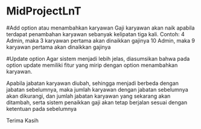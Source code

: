 # MidProjectLnT

#Add option atau menambahkan karyawan
Gaji karyawan akan naik apabila terdapat penambahan karyawan sebanyak kelipatan tiga kali.
Contoh: 4 Admin, maka 3 karyawan pertama akan dinaikkan gajinya
        10 Admin, maka 9 karyawan pertama akan dinaikkan gajinya

#Update option
Agar sistem menjadi lebih jelas,
diasumsikan bahwa pada option update memiliki fitur yang mirip dengan option menambahkan karyawan.

Apabila jabatan karyawan diubah, sehingga menjadi berbeda dengan jabatan sebelumnya,
maka jumlah karyawan dengan jabatan sebelumnya akan dikurangi,
dan jumlah jabatan karyawan yang sekarang akan ditambah, serta sistem penaikkan gaji akan tetap berjalan
sesuai dengan ketentuan pada sebelumnya




Terima Kasih
